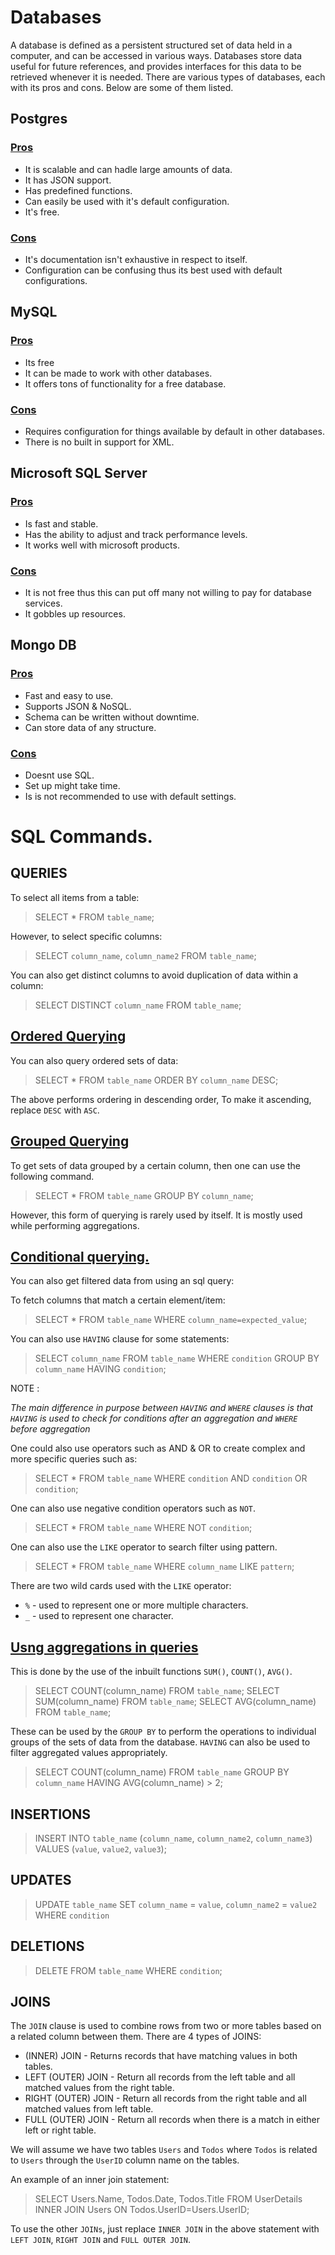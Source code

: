 # Databases

A database is defined as a persistent structured set of data held in a computer, and can be accessed in various ways. Databases store data useful for future references, and provides interfaces for this data to be retrieved whenever it is needed. There are various types of databases, each with its pros and cons. Below are some of them listed.

## Postgres

### <u>Pros</u>

- It is scalable and can hadle large amounts of data.
- It has JSON support.
- Has predefined functions.
- Can easily be used with it's default configuration.
- It's free.

### <u>Cons</u>

- It's documentation isn't exhaustive in respect to itself.
- Configuration can be confusing thus its best used with default configurations.

## MySQL

### <u>Pros</u>

- Its free
- It can be made to work with other databases.
- It offers tons of functionality for a free database.

### <u>Cons</u>

- Requires configuration for things available by default in other databases.
- There is no built in support for XML.

## Microsoft SQL Server

### <u>Pros</u>

- Is fast and stable.
- Has the ability to adjust and track performance levels.
- It works well with microsoft products.

### <u>Cons</u>

- It is not free thus this can put off many not willing to pay for database services.
- It gobbles up resources.

## Mongo DB

### <u>Pros</u>

- Fast and easy to use.
- Supports JSON & NoSQL.
- Schema can be written without downtime.
- Can store data of any structure.

### <u>Cons</u>

- Doesnt use SQL.
- Set up might take time.
- Is is not recommended to use with default settings.

# SQL Commands.

## QUERIES

To select all items from a table:
> SELECT * FROM `table_name`;

However, to select specific columns:
> SELECT `column_name`, `column_name2` FROM `table_name`;

You can also get distinct columns to avoid duplication of data within a column:
> SELECT DISTINCT `column_name` FROM `table_name`;

## <u>Ordered Querying</u>

You can also query ordered sets of data:
> SELECT * FROM `table_name` ORDER BY `column_name` DESC;

The above performs ordering in descending order, To make it ascending, replace `DESC` with `ASC`.

## <u>Grouped Querying</u>

To get sets of data grouped by a certain column, then one can use the following command.

> SELECT * FROM `table_name` GROUP BY `column_name`;

However, this form of querying is rarely used by itself. It is mostly used while performing aggregations.

## <u>Conditional querying.</u>

You can also get filtered data from using an sql query:

To fetch columns that match a certain element/item:
> SELECT * FROM `table_name` WHERE `column_name=expected_value`;

You can also use `HAVING` clause for some statements:

> SELECT `column_name` FROM `table_name` WHERE `condition` GROUP BY `column_name` HAVING `condition`;

NOTE :

<i>The main difference in purpose between `HAVING` and `WHERE` clauses is that `HAVING` is used to check for conditions after an aggregation and `WHERE` before aggregation</i>

One could also use operators such as AND & OR to create complex and more specific queries such as:

> SELECT * FROM `table_name` WHERE `condition` AND `condition` OR `condition`;

One can also use negative condition operators such as `NOT`.

> SELECT * FROM `table_name` WHERE NOT `condition`;

One can also use the `LIKE` operator to search filter using pattern.

> SELECT * FROM `table_name` WHERE `column_name` LIKE `pattern`;

There are two wild cards used with the `LIKE` operator:
- `%` - used to represent one or more multiple characters.
- `_` - used to represent one character.

## <u>Usng aggregations in queries</u>

This is done by the use of the inbuilt functions `SUM()`, `COUNT()`, `AVG()`.

> SELECT COUNT(column_name) FROM `table_name`;
> SELECT SUM(column_name) FROM `table_name`;
> SELECT AVG(column_name) FROM `table_name`;

These can be used by the `GROUP BY` to perform the operations to individual groups of the sets of data from the database. `HAVING` can also be used to filter aggregated values appropriately.

> SELECT COUNT(column_name) FROM `table_name` GROUP BY `column_name` HAVING AVG(column_name) > 2;

## INSERTIONS

> INSERT INTO `table_name` (`column_name`, `column_name2`, `column_name3`) VALUES (`value`, `value2`, `value3`);

## UPDATES

> UPDATE `table_name` SET `column_name` = `value`, `column_name2` = `value2` WHERE `condition`

## DELETIONS

> DELETE FROM `table_name` WHERE `condition`;

## JOINS

The `JOIN` clause is used to combine rows from two or more tables based on a related column between them. There are 4 types of JOINS:

- (INNER) JOIN - Returns records that have matching values in both tables.
- LEFT (OUTER) JOIN - Return all records from the left table and all matched values from the right table.
- RIGHT (OUTER) JOIN - Return all records from the right table and all matched values from left table.
- FULL (OUTER) JOIN - Return all records when there is a match in either left or right table.

We will assume we have two tables `Users` and `Todos` where `Todos` is related to `Users` through the `UserID` column name on the tables.

An example of an inner join statement:

> SELECT Users.Name, Todos.Date, Todos.Title FROM UserDetails INNER JOIN Users ON Todos.UserID=Users.UserID;

To use the other `JOINs`, just replace `INNER JOIN` in the above statement with `LEFT JOIN`, `RIGHT JOIN` and `FULL OUTER JOIN`.
